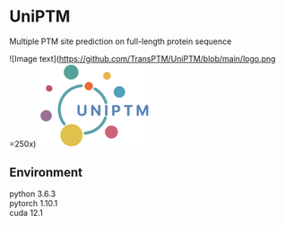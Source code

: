 # UniPTM

Multiple PTM site prediction on full-length protein sequence   

![Image text](https://github.com/TransPTM/UniPTM/blob/main/logo.png =250x)
<img src="https://github.com/TransPTM/UniPTM/blob/main/logo.png" width="200">

## Environment
python 3.6.3  
pytorch 1.10.1  
cuda 12.1
